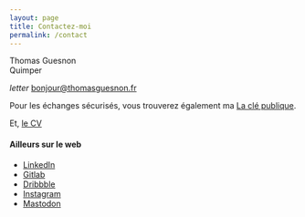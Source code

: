 ```yaml
---
layout: page
title: Contactez-moi
permalink: /contact
---
```


Thomas Guesnon<br/>
Quimper

<i class="ico ico-medium">letter</i>&nbsp;[bonjour@thomasguesnon.fr](mailto:bonjour@thomasguesnon.fr)

Pour les échanges sécurisés, vous trouverez également ma [La clé publique](https://platform.thomasguesnon.net/gpg/thomasguesnon.asc).

Et, [le CV](https://platform.thomasguesnon.net/cv/)

#### Ailleurs sur le web ####

- [LinkedIn](https://www.linkedin.com/in/thomas-guesnon/)
- [Gitlab](https://gitlab.com/patjennings)
- [Dribbble](https://dribbble.com/patjennings)
- [Instagram](https://www.instagram.com/thomas.guesnon/)
- [Mastodon](https://mastodon.social/@patjennings)


